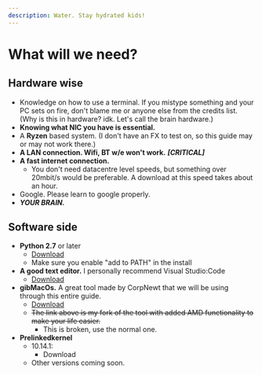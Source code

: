 ```yaml
---
description: Water. Stay hydrated kids!
---
```


# What will we need?

## Hardware wise

* Knowledge on how to use a terminal. If you mistype something and your PC sets on fire, don't blame me or anyone else from the credits list. \(Why is this in hardware? idk. Let's call the brain hardware.\)
* **Knowing what NIC you have is essential.**
* A **Ryzen** based system. \(I don't have an FX to test on, so this guide may or may not work there.\)
* **A LAN connection. Wifi, BT w/e won't work.** _**\[CRITICAL\]**_
* **A fast internet connection.**
  * You don't need datacentre level speeds, but something over 20mbit/s would be preferable. A download at this speed takes about an hour.
* Google. Please learn to google properly.
* _**YOUR BRAIN.**_

## Software side

* **Python 2.7** or later
  * [Download](https://www.python.org/downloads/windows/​)
  * Make sure you enable "add to PATH" in the install
* **A good text editor.** I personally recommend Visual Studio:Code
  * [Download](https://code.visualstudio.com/#alt-downloads)
* **gibMacOs.** A great tool made by CorpNewt that we will be using through this entire guide.
  * [Download](https://github.com/IOIIIO/gibMacOS)
  * ~~The link above is my fork of the tool with added AMD functionality to make your life easier.~~ 
    * This is broken, use the normal one.
* **Prelinkedkernel**
  * 10.14.1:
    * Download
  * Other versions coming soon.

  
  



